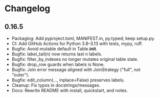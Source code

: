 # Changelog

## 0.16.5

- Packaging: Add pyproject.toml, MANIFEST.in, py.typed; keep setup.py.
- CI: Add GitHub Actions for Python 3.8–3.13 with tests, mypy, ruff.
- Bugfix: Avoid mutable default in Table.__init__.
- Bugfix: label_tail(n) now returns last n labels.
- Bugfix: filter_by_indexes no longer mutates original table state.
- Bugfix: drop_row guards when labels is None.
- Bugfix: Join error message aligned with JoinStrategy ("full", not "outer").
- Bugfix: edit_column(..., inplace=False) preserves labels.
- Cleanup: Fix typos in docstrings/messages.
- Docs: Rewrite README with install, quickstart, and notes.
